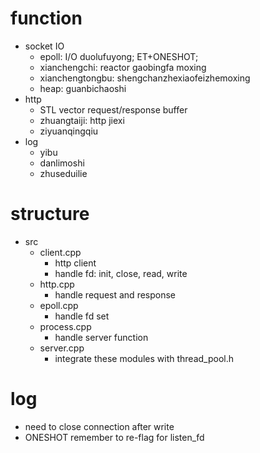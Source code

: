 # function
- socket IO
  - epoll: I/O duolufuyong; ET+ONESHOT; 
  - xianchengchi: reactor gaobingfa moxing
  - xianchengtongbu: shengchanzhexiaofeizhemoxing
  - heap: guanbichaoshi
- http
  - STL vector request/response buffer
  - zhuangtaiji: http jiexi
  - ziyuanqingqiu
- log
  - yibu
  - danlimoshi
  - zhuseduilie

# structure

- src
  - client.cpp
    - http client
    - handle fd: init, close, read, write
  - http.cpp
    - handle request and response
  - epoll.cpp
    - handle fd set
  - process.cpp
    - handle server function
  - server.cpp
    - integrate these modules with thread_pool.h


# log
- need to close connection after write
- ONESHOT remember to re-flag for listen_fd